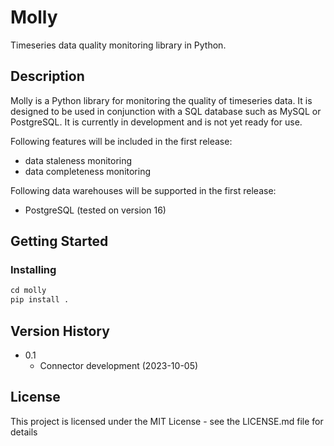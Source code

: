 # Molly

Timeseries data quality monitoring library in Python.

## Description

Molly is a Python library for monitoring the quality of timeseries data. It is designed to be used in conjunction with a SQL database such as MySQL or PostgreSQL. It is currently in development and is not yet ready for use.

Following features will be included in the first release:

- data staleness monitoring
- data completeness monitoring

Following data warehouses will be supported in the first release:

- PostgreSQL (tested on version 16)

## Getting Started

### Installing

```python
cd molly
pip install .
```

## Version History

- 0.1
  - Connector development (2023-10-05)

## License

This project is licensed under the MIT License - see the LICENSE.md file for details
